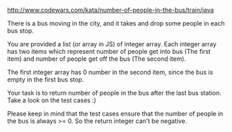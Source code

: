 http://www.codewars.com/kata/number-of-people-in-the-bus/train/java

There is a bus moving in the city, and it takes and drop some people in each bus stop.

You are provided a list (or array in JS) of integer array. Each integer array has two items which represent
number of people get into bus (The first item) and number of people get off the bus (The second item).

The first integer array has 0 number in the second item, since the bus is empty in the first bus stop.

Your task is to return number of people in the bus after the last bus station. Take a look on the test cases :)

Please keep in mind that the test cases ensure that the number of people in the bus is always >= 0. So the return
integer can't be negative.
